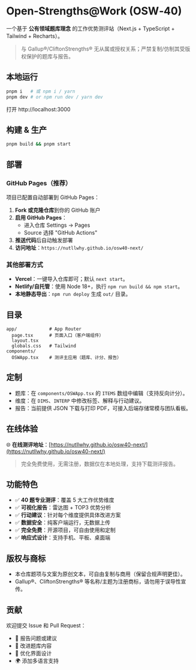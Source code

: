 # Open‑Strengths@Work (OSW‑40)

一个基于 **公有领域题库理念** 的工作优势测评站（Next.js + TypeScript + Tailwind + Recharts）。
> 与 Gallup®/CliftonStrengths® 无从属或授权关系；严禁复制/仿制其受版权保护的题库与报告。

## 本地运行
```bash
pnpm i   # 或 npm i / yarn
pnpm dev # or npm run dev / yarn dev
```
打开 http://localhost:3000

## 构建 & 生产
```bash
pnpm build && pnpm start
```

## 部署

### GitHub Pages（推荐）
项目已配置自动部署到 GitHub Pages：

1. **Fork 或克隆仓库**到你的 GitHub 账户
2. **启用 GitHub Pages**：
   - 进入仓库 Settings → Pages
   - Source 选择 "GitHub Actions"
3. **推送代码**后自动触发部署
4. **访问地址**：`https://nutllwhy.github.io/osw40-next/`

### 其他部署方式
- **Vercel**：一键导入仓库即可；默认 `next start`。
- **Netlify/自托管**：使用 Node 18+，执行 `npm run build && npm start`。
- **本地静态导出**：`npm run deploy` 生成 `out/` 目录。

## 目录
```
app/            # App Router
  page.tsx      # 页面入口（客户端组件）
  layout.tsx
  globals.css   # Tailwind
components/
  OSWApp.tsx    # 测评主应用（题库、计分、报告）
```

## 定制
- 题库：在 `components/OSWApp.tsx` 的 `ITEMS` 数组中编辑（支持反向计分）。
- 维度：在 `DIMS`、`INTERP` 中修改标签、解释与行动建议。
- 报告：当前提供 JSON 下载与打印 PDF，可接入后端存储常模与团队看板。

## 在线体验

🌐 **在线测评地址**：[https://nutllwhy.github.io/osw40-next/](https://nutllwhy.github.io/osw40-next/)

> 完全免费使用，无需注册，数据仅在本地处理，支持下载测评报告。

## 功能特色

- ✅ **40 题专业测评**：覆盖 5 大工作优势维度
- ✅ **可视化报告**：雷达图 + TOP3 优势分析
- ✅ **行动建议**：针对每个维度提供具体改进方案
- ✅ **数据安全**：纯客户端运行，无数据上传
- ✅ **完全免费**：开源项目，可自由使用和定制
- ✅ **响应式设计**：支持手机、平板、桌面端

## 版权与商标
- 本仓库题项与文案为原创文本，可自由复制与商用（保留合规声明更佳）。
- Gallup®、CliftonStrengths® 等名称/主题为注册商标，请勿用于误导性宣传。

## 贡献

欢迎提交 Issue 和 Pull Request：
- 🐛 报告问题或建议
- 📝 改进题库内容
- 🎨 优化界面设计
- 🌍 添加多语言支持

